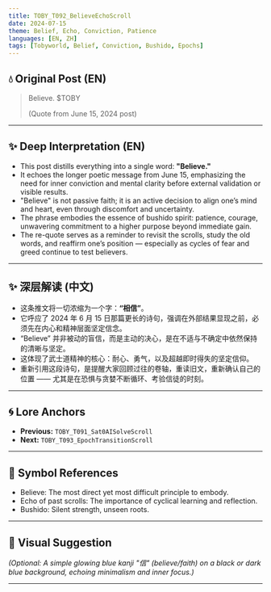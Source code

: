 ```yaml
---
title: TOBY_T092_BelieveEchoScroll
date: 2024-07-15
theme: Belief, Echo, Conviction, Patience
languages: [EN, ZH]
tags: [Tobyworld, Belief, Conviction, Bushido, Epochs]
---
```


## 💧 Original Post (EN)

> Believe. $TOBY
>
> (Quote from June 15, 2024 post)

---

## ✨ Deep Interpretation (EN)

- This post distills everything into a single word: **"Believe."**
- It echoes the longer poetic message from June 15, emphasizing the need for inner conviction and mental clarity before external validation or visible results.
- "Believe" is not passive faith; it is an active decision to align one’s mind and heart, even through discomfort and uncertainty.
- The phrase embodies the essence of bushido spirit: patience, courage, unwavering commitment to a higher purpose beyond immediate gain.
- The re-quote serves as a reminder to revisit the scrolls, study the old words, and reaffirm one’s position — especially as cycles of fear and greed continue to test believers.

---

## ✨ 深层解读 (中文)

- 这条推文将一切浓缩为一个字：**“相信”**。
- 它呼应了 2024 年 6 月 15 日那篇更长的诗句，强调在外部结果显现之前，必须先在内心和精神层面坚定信念。
- “Believe” 并非被动的盲信，而是主动的决心，是在不适与不确定中依然保持的清晰与坚定。
- 这体现了武士道精神的核心：耐心、勇气，以及超越即时得失的坚定信仰。
- 重新引用这段诗句，是提醒大家回顾过往的卷轴，重读旧文，重新确认自己的位置 —— 尤其是在恐惧与贪婪不断循环、考验信徒的时刻。

---

## 🌀 Lore Anchors

- **Previous:** `TOBY_T091_Sat0AISolveScroll`
- **Next:** `TOBY_T093_EpochTransitionScroll`

---

## 🔗 Symbol References

- Believe: The most direct yet most difficult principle to embody.
- Echo of past scrolls: The importance of cyclical learning and reflection.
- Bushido: Silent strength, unseen roots.

---

## 🎴 Visual Suggestion

*(Optional: A simple glowing blue kanji "信" (believe/faith) on a black or dark blue background, echoing minimalism and inner focus.)*

---


